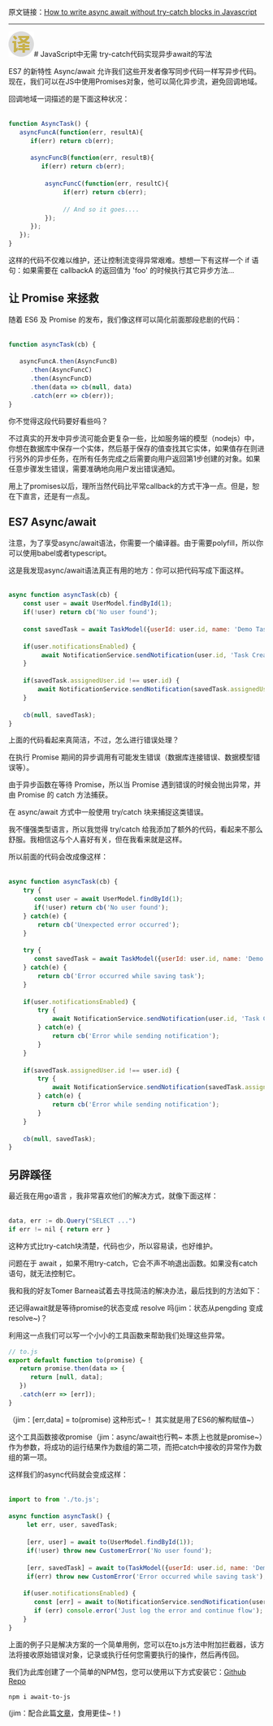 原文链接：[How to write async await without try-catch blocks in Javascript](https://blog.grossman.io/how-to-write-async-await-without-try-catch-blocks-in-javascript/ "https://blog.grossman.io/how-to-write-async-await-without-try-catch-blocks-in-javascript/")

------------------------------------------------------------------------------------------------

<img src="https://github.com/jimwong666/FEstart/blob/master/translatedArticles/images/publicFile/icon_teranlation.png" alt="译文"># JavaScript中无需 try-catch代码实现异步await的写法

ES7 的新特性 Async/await 允许我们这些开发者像写同步代码一样写异步代码。现在，我们可以在JS中使用Promises对象，他可以简化异步流，避免回调地域。

回调地域一词描述的是下面这种状况：

```javascript

function AsyncTask() {
   asyncFuncA(function(err, resultA){
      if(err) return cb(err);

      asyncFuncB(function(err, resultB){
         if(err) return cb(err);

          asyncFuncC(function(err, resultC){
               if(err) return cb(err);

               // And so it goes....
          });
      });
   });
}

```

这样的代码不仅难以维护，还让控制流变得异常艰难。想想一下有这样一个 if 语句：如果需要在 callbackA 的返回值为 'foo' 的时候执行其它异步方法…

## 让 Promise 来拯救

随着  ES6 及 Promise 的发布，我们像这样可以简化前面那段悲剧的代码：

```javascript

function asyncTask(cb) {

   asyncFuncA.then(AsyncFuncB)
      .then(AsyncFuncC)
      .then(AsyncFuncD)
      .then(data => cb(null, data)
      .catch(err => cb(err));
}

```

你不觉得这段代码要好看些吗？

不过真实的开发中异步流可能会更复杂一些，比如服务端的模型（nodejs）中，你想在数据库中保存一个实体，然后基于保存的值查找其它实体，如果值存在则进行另外的异步任务，在所有任务完成之后需要向用户返回第1步创建的对象。如果任意步骤发生错误，需要准确地向用户发出错误通知。

用上了promises以后，理所当然代码比平常callback的方式干净一点。但是，恕在下直言，还是有一点乱。

## ES7 Async/await

注意，为了享受async/await语法，你需要一个编译器。由于需要polyfill，所以你可以使用babel或者typescript。

这是我发现async/await语法真正有用的地方：你可以把代码写成下面这样。

```javascript

async function asyncTask(cb) {
    const user = await UserModel.findById(1);
    if(!user) return cb('No user found');

    const savedTask = await TaskModel({userId: user.id, name: 'Demo Task'});
    
    if(user.notificationsEnabled) {
         await NotificationService.sendNotification(user.id, 'Task Created');  
    }

    if(savedTask.assignedUser.id !== user.id) {
        await NotificationService.sendNotification(savedTask.assignedUser.id, 'Task was created for you');
    }

    cb(null, savedTask);
}

```

上面的代码看起来真简洁，不过，怎么进行错误处理？

在执行 Promise 期间的异步调用有可能发生错误（数据库连接错误、数据模型错误等）。

由于异步函数在等待 Promise，所以当 Promise 遇到错误的时候会抛出异常，并由 Promise 的 catch 方法捕获。

在 async/await 方式中一般使用 try/catch 块来捕捉这类错误。

我不懂强类型语言，所以我觉得 try/catch 给我添加了额外的代码，看起来不那么舒服。我相信这与个人喜好有关，但在我看来就是这样。

所以前面的代码会改成像这样：

```javascript

async function asyncTask(cb) {
    try {
       const user = await UserModel.findById(1);
       if(!user) return cb('No user found');
    } catch(e) {
        return cb('Unexpected error occurred');
    }

    try {
       const savedTask = await TaskModel({userId: user.id, name: 'Demo Task'});
    } catch(e) {
        return cb('Error occurred while saving task');
    }

    if(user.notificationsEnabled) {
        try {
            await NotificationService.sendNotification(user.id, 'Task Created');  
        } catch(e) {
            return cb('Error while sending notification');
        }
    }

    if(savedTask.assignedUser.id !== user.id) {
        try {
            await NotificationService.sendNotification(savedTask.assignedUser.id, 'Task was created for you');
        } catch(e) {
            return cb('Error while sending notification');
        }
    }

    cb(null, savedTask);
}

```

## 另辟蹊径

最近我在用go语言 ，我非常喜欢他们的解决方式，就像下面这样：

```javascript

data, err := db.Query("SELECT ...")
if err != nil { return err }

```

这种方式比try-catch块清楚，代码也少，所以容易读，也好维护。

问题在于 await ，如果不用try-catch，它会不声不响退出函数。如果没有catch语句，就无法控制它。

我和我的好友Tomer Barnea试着去寻找简洁的解决办法，最后找到的方法如下：

还记得await就是等待promise的状态变成 resolve 吗(jim：状态从pengding 变成 resolve~)？

利用这一点我们可以写一个小小的工具函数来帮助我们处理这些异常。

```javascript
// to.js
export default function to(promise) {
   return promise.then(data => {
      return [null, data];
   })
   .catch(err => [err]);
}
```

（jim：[err,data] = to(promise) 这种形式~！ 其实就是用了ES6的解构赋值~）

这个工具函数接收promise（jim：async/await也行鸭~ 本质上也就是promise~）作为参数，将成功的运行结果作为数组的第二项，而把catch中接收的异常作为数组的第一项。

这样我们的async代码就会变成这样：

```javascript

import to from './to.js';

async function asyncTask() {
     let err, user, savedTask;

     [err, user] = await to(UserModel.findById(1));
     if(!user) throw new CustomerError('No user found');

     [err, savedTask] = await to(TaskModel({userId: user.id, name: 'Demo Task'}));
     if(err) throw new CustomError('Error occurred while saving task');

    if(user.notificationsEnabled) {
       const [err] = await to(NotificationService.sendNotification(user.id, 'Task Created'));  
       if (err) console.error('Just log the error and continue flow');
    }
}

```

上面的例子只是解决方案的一个简单用例，您可以在to.js方法中附加拦截器，该方法将接收原始错误对象，记录或执行任何您需要执行的操作，然后再传回。

我们为此库创建了一个简单的NPM包，您可以使用以下方式安装它：[Github Repo](https://github.com/scopsy/await-to-js "https://github.com/scopsy/await-to-js")

```
npm i await-to-js
```

(jim：配合此篇[文章](https://juejin.im/post/5c49eb28f265da613a545a4b?utm_source=gold_browser_extension "https://juejin.im/post/5c49eb28f265da613a545a4b?utm_source=gold_browser_extension")，食用更佳~！)